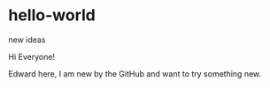 # hello-world
new ideas
 
Hi Everyone!

Edward here, I am new by the GitHub and want to try something new.
